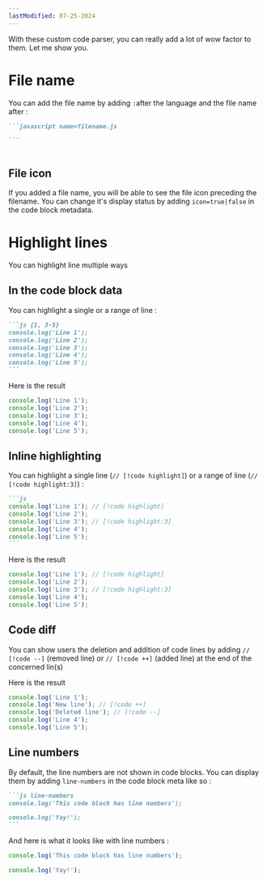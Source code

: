 ```yaml
---
lastModified: 07-25-2024
---
```


With these custom code parser, you can really add a lot of wow factor to them. Let me show you.

# File name

You can add the file name by adding `:`after the language and the file name after :

````md
```javascript name=filename.js

```
````

```javascript name=filename.svelte

```

## File icon

If you added a file name, you will be able to see the file icon preceding the filename.
You can change it's display status by adding `icon=true|false` in the code block metadata.

# Highlight lines

You can highlight line multiple ways

## In the code block data

You can highlight a single or a range of line :

````md
```js {1, 3-5}
console.log('Line 1');
console.log('Line 2');
console.log('Line 3');
console.log('Line 4');
console.log('Line 5');
```
````

Here is the result

```js {1, 3-5}
console.log('Line 1');
console.log('Line 2');
console.log('Line 3');
console.log('Line 4');
console.log('Line 5');
```

## Inline highlighting

You can highlight a single line (`// [!code highlight]`) or a range of line (`// [!code highlight:3]`) :

````md
```js
console.log('Line 1'); // [!code highlight]
console.log('Line 2');
console.log('Line 3'); // [!code highlight:3]
console.log('Line 4');
console.log('Line 5');
```
````

Here is the result

```js
console.log('Line 1'); // [!code highlight]
console.log('Line 2');
console.log('Line 3'); // [!code highlight:3]
console.log('Line 4');
console.log('Line 5');
```

## Code diff

You can show users the deletion and addition of code lines by adding `// [!code --]` (removed line) or `// [!code ++]` (added line) at the end of the concerned lin(s)

Here is the result

```js
console.log('Line 1');
console.log('New line'); // [!code ++]
console.log('Deleted line'); // [!code --]
console.log('Line 4');
console.log('Line 5');
```

## Line numbers

By default, the line numbers are not shown in code blocks. You can display them by adding `line-numbers` in the code block meta like so :

````md
```js line-numbers
console.log('This code block has line numbers');

console.log('Yay!');
```
````

And here is what it looks like with line numbers :

```js line-numbers
console.log('This code block has line numbers');

console.log('Yay!');
```
